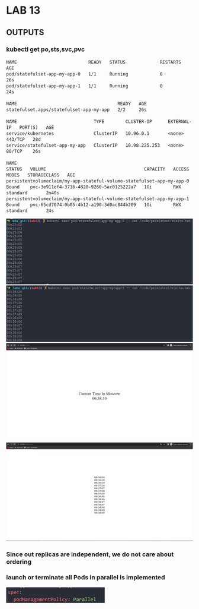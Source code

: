 # LAB 13
## OUTPUTS
### kubectl get po,sts,svc,pvc
```
NAME                           READY   STATUS             RESTARTS        AGE
pod/statefulset-app-my-app-0   1/1     Running            0               26s
pod/statefulset-app-my-app-1   1/1     Running            0               24s

NAME                                      READY   AGE
statefulset.apps/statefulset-app-my-app   2/2     26s

NAME                             TYPE        CLUSTER-IP      EXTERNAL-IP   PORT(S)   AGE
service/kubernetes               ClusterIP   10.96.0.1       <none>        443/TCP   28d
service/statefulset-app-my-app   ClusterIP   10.98.225.253   <none>        80/TCP    26s

NAME                                                                    STATUS   VOLUME                                     CAPACITY   ACCESS MODES   STORAGECLASS   AGE
persistentvolumeclaim/my-app-stateful-volume-statefulset-app-my-app-0   Bound    pvc-3e911ef4-3716-4820-9260-5ac0125222a7   1Gi        RWX            standard       2m40s
persistentvolumeclaim/my-app-stateful-volume-statefulset-app-my-app-1   Bound    pvc-65cd7074-0b05-4b12-a190-3d0ac844b209   1Gi        RWX            standard       24s
```
![screenshot](./img/1.png)
![screenshot](./img/2.png)
![screenshot](./img/3.png)
![screenshot](./img/4.png)

### Since out replicas are independent, we do not care about ordering

### launch or terminate all Pods in parallel is implemented
![screenshot](./img/5.png)